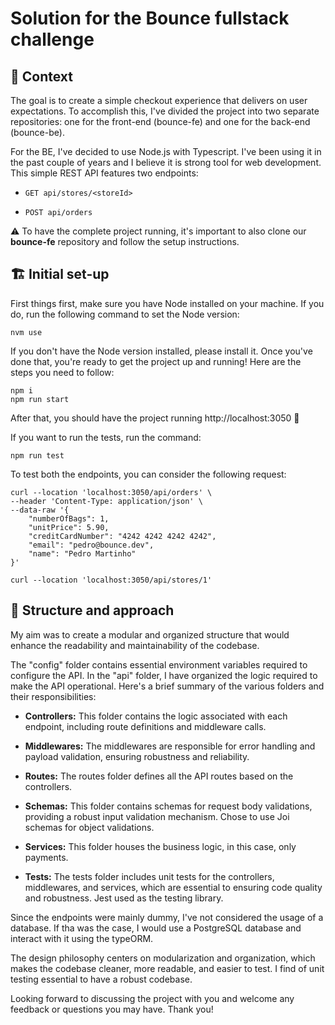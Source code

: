 # Solution for the Bounce fullstack challenge

## 📜 Context 

The goal is to create a simple checkout experience that delivers on user expectations. To accomplish this, I've divided the project into two separate repositories: one for the front-end (bounce-fe) and one for the back-end (bounce-be).

For the BE, I've decided to use Node.js with Typescript. I've been using it in the past couple of years and I believe it is strong tool for web development. This simple REST API features two endpoints:

* ```GET api/stores/<storeId>```

* ```POST api/orders```

⚠️ To have the complete project running, it's important to also clone our **bounce-fe** repository and follow the setup instructions.

## 🏗️ Initial set-up

First things first, make sure you have Node installed on your machine. If you do, run the following command to set the Node version:

```
nvm use
```

If you don't have the Node version installed, please install it. Once you've done that, you're ready to get the project up and running! Here are the steps you need to follow:

```
npm i
npm run start
```

After that, you should have the project running http://localhost:3050 🚀

If you want to run the tests, run the command:

```
npm run test
```

To test both the endpoints, you can consider the following request:

```
curl --location 'localhost:3050/api/orders' \
--header 'Content-Type: application/json' \
--data-raw '{
    "numberOfBags": 1,
    "unitPrice": 5.90,
    "creditCardNumber": "4242 4242 4242 4242",
    "email": "pedro@bounce.dev",
    "name": "Pedro Martinho"
}'
```

```
curl --location 'localhost:3050/api/stores/1'
```


## 💭 Structure and approach

My aim was to create a modular and organized structure that would enhance the readability and maintainability of the codebase.

The "config" folder contains essential environment variables required to configure the API. In the "api" folder, I have organized the logic required to make the API operational. Here's a brief summary of the various folders and their responsibilities:

* **Controllers:** This folder contains the logic associated with each endpoint, including route definitions and middleware calls.

* **Middlewares:** The middlewares are responsible for error handling and payload validation, ensuring robustness and reliability.

* **Routes:** The routes folder defines all the API routes based on the controllers.

* **Schemas:** This folder contains schemas for request body validations, providing a robust input validation mechanism. Chose to use Joi schemas for object validations.

* **Services:** This folder houses the business logic, in this case, only payments.

* **Tests:** The tests folder includes unit tests for the controllers, middlewares, and services, which are essential to ensuring code quality and robustness. Jest used as the testing library.

Since the endpoints were mainly dummy, I've not considered the usage of a database. If tha was the case, I would use a PostgreSQL database and interact with it using the typeORM.

The design philosophy centers on modularization and organization, which makes the codebase cleaner, more readable, and easier to test. I find of unit testing essential to have a robust codebase.

Looking forward to discussing the project with you and welcome any feedback or questions you may have. Thank you!

